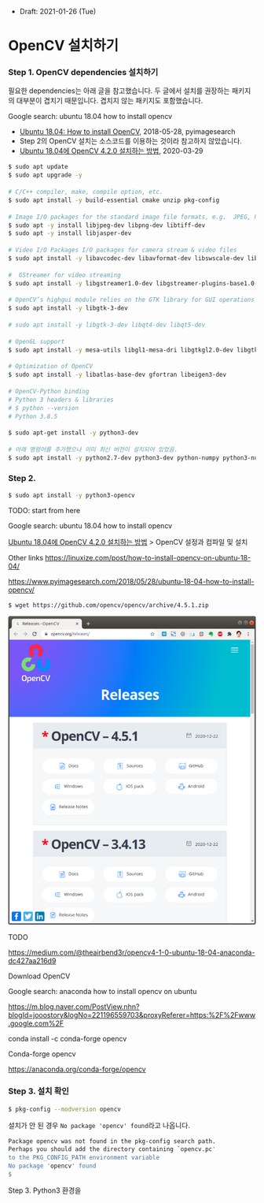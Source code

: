 * Draft: 2021-01-26 (Tue)

# OpenCV 설치하기



### Step 1. OpenCV dependencies 설치하기

필요한 dependencies는 아래 글을 참고했습니다. 두 글에서 설치를 권장하는 패키지의 대부분이 겹치기 때문입니다. 겹치지 않는 패키지도 포함했습니다.

Google search: ubuntu 18.04 how to install opencv

*  [Ubuntu 18.04: How to install OpenCV](https://www.pyimagesearch.com/2018/05/28/ubuntu-18-04-how-to-install-opencv/), 2018-05-28, pyimagesearch
  * Step 2의 OpenCV 설치는 소스코드를 이용하는 것이라 참고하지 않았습니다.
* [Ubuntu 18.04에 OpenCV 4.2.0 설치하는 방법](https://webnautes.tistory.com/1186), 2020-03-29

```bash
$ sudo apt update
$ sudo apt upgrade -y

# C/C++ compiler, make, compile option, etc.
$ sudo apt install -y build-essential cmake unzip pkg-config 

# Image I/O packages for the standard image file formats, e.g.  JPEG, PNG, TIFF, etc
$ sudo apt -y install libjpeg-dev libpng-dev libtiff-dev
$ sudo apt -y install libjasper-dev

# Video I/O Packages I/O packages for camera stream & video files
$ sudo apt install -y libavcodec-dev libavformat-dev libswscale-dev libv4l-dev v4l-utils libxvidcore-dev libx264-dev

#  GStreamer for video streaming
$ sudo apt install -y libgstreamer1.0-dev libgstreamer-plugins-base1.0-dev 

# OpenCV’s highgui module relies on the GTK library for GUI operations
$ sudo apt install -y libgtk-3-dev

# sudo apt install -y libgtk-3-dev libqt4-dev libqt5-dev

# OpenGL support
$ sudo apt install -y mesa-utils libgl1-mesa-dri libgtkgl2.0-dev libgtkglext1-dev

# Optimization of OpenCV 
$ sudo apt install -y libatlas-base-dev gfortran libeigen3-dev

# OpenCV-Python binding
# Python 3 headers & libraries
# $ python --version
# Python 3.8.5

$ sudo apt-get install -y python3-dev

# 아래 명령어를 추가했으나 이미 최신 버전이 설치되어 있었음.
$ sudo apt install -y python2.7-dev python3-dev python-numpy python3-numpy

```



### Step 2. 

```bash
$ sudo apt install -y python3-opencv
```

TODO: start from here

Google search: ubuntu 18.04 how to install opencv

[Ubuntu 18.04에 OpenCV 4.2.0 설치하는 방법](https://webnautes.tistory.com/1186) > OpenCV 설정과 컴파일 및 설치

Other links https://linuxize.com/post/how-to-install-opencv-on-ubuntu-18-04/

https://www.pyimagesearch.com/2018/05/28/ubuntu-18-04-how-to-install-opencv/

```bash
$ wget https://github.com/opencv/opencv/archive/4.5.1.zip
```

<img src='images/opencv-homepage-releases-2021-01-25.png'>

TODO

https://medium.com/@theairbend3r/opencv4-1-0-ubuntu-18-04-anaconda-dc427aa216d9

Download OpenCV

Google search: anaconda how to install opencv on ubuntu

https://m.blog.naver.com/PostView.nhn?blogId=jooostory&logNo=221196559703&proxyReferer=https:%2F%2Fwww.google.com%2F

conda install -c conda-forge opencv

Conda-forge opencv

https://anaconda.org/conda-forge/opencv



### Step 3. 설치 확인

```bash
$ pkg-config --modversion opencv
```

설치가 안 된 경우 `No package 'opencv' found`라고 나옵니다.

```bash
Package opencv was not found in the pkg-config search path.
Perhaps you should add the directory containing `opencv.pc'
to the PKG_CONFIG_PATH environment variable
No package 'opencv' found
$
```



Step 3. Python3 환경을 

